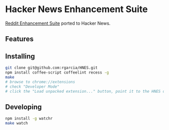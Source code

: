 # Hacker News Enhancement Suite

[Reddit Enhancement Suite](RHES) ported to Hacker News.

## Features

## Installing

```bash
git clone git@github.com:rgarcia/HNES.git
npm install coffee-script coffeelint recess -g
make
# browse to chrome://extensions
# check "Developer Mode"
# click the "Load unpacked extension..." button, point it to the HNES directory
```

## Developing

```bash
npm install -g watchr
make watch
```